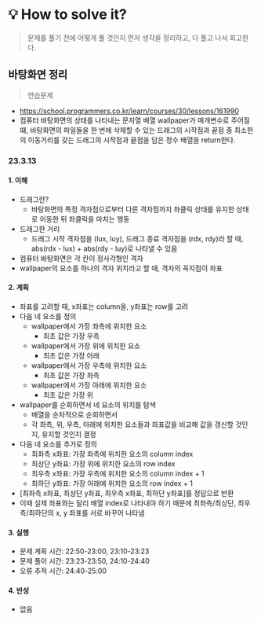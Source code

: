 # 💡 How to solve it?
> 문제를 풀기 전에 어떻게 풀 것인지 먼저 생각을 정리하고, 다 풀고 나서 회고한다.

## 바탕화면 정리

> 연습문제

- https://school.programmers.co.kr/learn/courses/30/lessons/161990
- 컴퓨터 바탕화면의 상태를 나타내는 문자열 배열 wallpaper가 매개변수로 주어질 떄,
  바탕화면의 파일들을 한 번에 삭제할 수 있는 드래그의 시작점과 끝점 중
  최소한의 이동거리를 갖는 드래그의 시작점과 끝점을 담은 정수 배열을 return한다.

### 23.3.13

#### 1. 이해

- 드래그란?
  - 바탕화면의 특정 격자점으로부터 다른 격자점까지 좌클릭 상태를 유지한 상태로 이동한 뒤
    좌클릭을 마치는 행동
- 드래그한 거리
  - 드래그 시작 격자점을 (lux, luy), 드래그 종료 격자점을 (rdx, rdy)라 할 때,
    abs(rdx - lux) + abs(rdy - luy)로 나타낼 수 있음
- 컴퓨터 바탕화면은 각 칸이 정사각형인 격자
- wallpaper의 요소를 하나의 격자 위치라고 할 때, 격자의 꼭지점이 좌표

#### 2. 계획

- 좌표를 고려할 때, x좌표는 column을, y좌표는 row를 고려
- 다음 네 요소를 정의
  - wallpaper에서 가장 좌측에 위치한 요소
    - 최초 값은 가장 우측
  - wallpaper에서 가장 위에 위치한 요소
    - 최초 값은 가장 아래
  - wallpaper에서 가장 우측에 위치한 요소
    - 최초 값은 가장 좌측
  - wallpaper에서 가장 아래에 위치한 요소
    - 최초 값은 가장 위
- wallpaper를 순회하면서 네 요소의 위치를 탐색
  - 배열을 순차적으로 순회하면서
  - 각 좌측, 위, 우측, 아래에 위치한 요소들과 좌표값을 비교해
    값을 갱신할 것인지, 유지할 것인지 결정
- 다음 네 요소를 추가로 정의
  - 최좌측 x좌표: 가장 좌측에 위치한 요소의 column index
  - 최상단 y좌표: 가장 위에 위치한 요소의 row index
  - 최우측 x좌표: 가장 우측에 위치한 요소의 column index + 1
  - 최하단 y좌표: 가장 아래에 위치한 요소의 row index + 1
- [최좌측 x좌표, 최상단 y좌표, 최우측 x좌표, 최하단 y좌표]를 정답으로 반환
- 이때 실제 좌표와는 달리 배열 index로 나타내야 하기 때문에
  최좌측/최상단, 최우측/최하단의 x, y 좌표를 서로 바꾸어 나타냄

#### 3. 실행

- 문제 계획 시간: 22:50-23:00, 23:10-23:23
- 문제 풀이 시간: 23:23-23:50, 24:10-24:40
- 오류 추적 시간: 24:40-25:00

#### 4. 반성

- 없음
